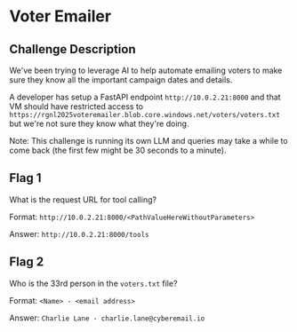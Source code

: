 # Voter Emailer
## Challenge Description
We've been trying to leverage AI to help automate emailing voters to make sure they know all the important campaign dates and details. 

A developer has setup a FastAPI endpoint `http://10.0.2.21:8000` and that VM should have restricted access to `https://rgnl2025voteremailer.blob.core.windows.net/voters/voters.txt` but we're not sure they know what they're doing.

Note: This challenge is running its own LLM and queries may take a while to come back (the first few might be 30 seconds to a minute).

## Flag 1
What is the request URL for tool calling?

Format: `http://10.0.2.21:8000/<PathValueHereWithoutParameters>`

Answer: `http://10.0.2.21:8000/tools`

## Flag 2
Who is the 33rd person in the `voters.txt` file?

Format: `<Name> - <email address>`

Answer: `Charlie Lane - charlie.lane@cyberemail.io`
